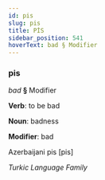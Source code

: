 ```yaml
---
id: pis
slug: pis
title: PİS
sidebar_position: 541
hoverText: bad § Modifier
---
```


### pis

*bad* **§** Modifier

**Verb**: to be bad

**Noun**: badness

**Modifier**: bad

Azerbaijani pis [pis]

*Turkic Language Family*